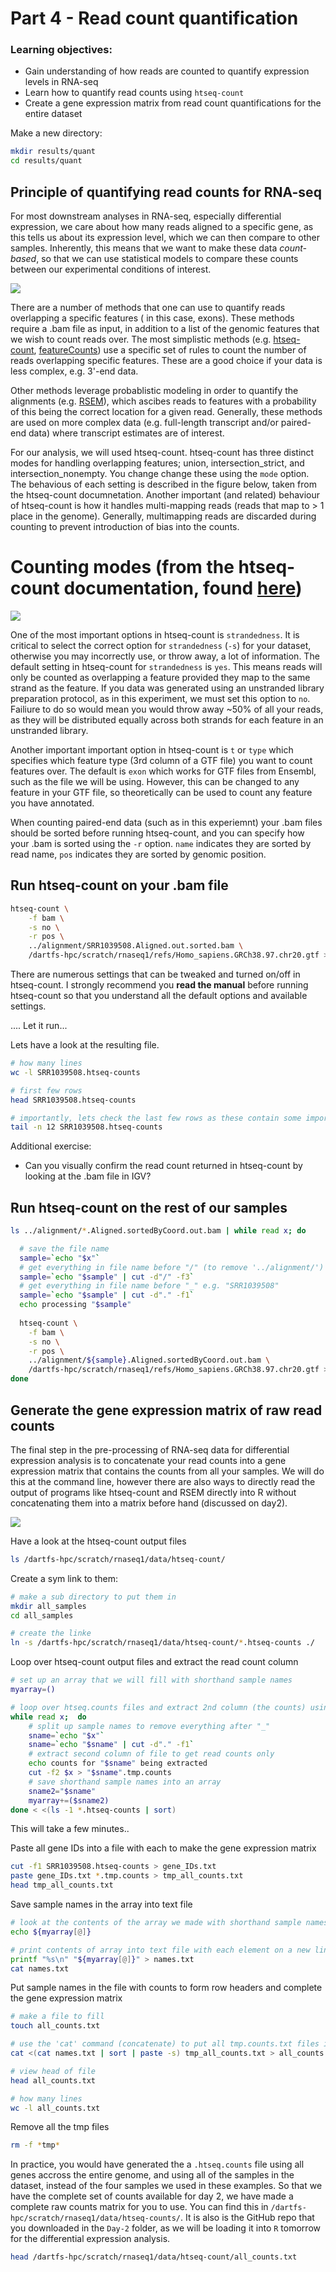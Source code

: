
# Part 4 - Read count quantification 

### Learning objectives: 
- Gain understanding of how reads are counted to quantify expression levels in RNA-seq
- Learn how to quantify read counts using `htseq-count`
- Create a gene expression matrix from read count quantifications for the entire dataset

Make a new directory: 
```bash 
mkdir results/quant
cd results/quant
```

## Principle of quantifying read counts for RNA-seq 
For most downstream analyses in RNA-seq, especially differential expression, we care about how many reads aligned to a specific gene, as this tells us about its expression level, which we can then compare to other samples. Inherently, this means that we want to make these data *count-based*, so that we can use statistical models to compare these counts between our experimental conditions of interest. 

![](../figures/quant_principle.png)

There are a number of methods that one can use to quantify reads overlapping a specific features ( in this case, exons). These methods require a .bam file as input, in addition to a list of the genomic features that we wish to count reads over. The most simplistic methods (e.g. [htseq-count](https://htseq.readthedocs.io/en/release_0.11.1/count.html), [featureCounts](http://subread.sourceforge.net/)) use a specific set of rules to count the number of reads overlapping specific features. These are a good choice if your data is less complex, e.g. 3'-end data. 

Other methods leverage probablistic modeling in order to quantify the alignments (e.g. [RSEM](https://deweylab.github.io/RSEM/)), which ascibes reads to features with a probability of this being the correct location for a given read. Generally, these methods are used on more complex data (e.g. full-length transcript and/or paired-end data) where transcript estimates are of interest. 

For our analysis, we will used htseq-count. htseq-count has three distinct modes for handling overlapping features; union, intersection_strict, and intersection_nonempty. You change change these using the `mode` option. The behavious of each setting is described in the figure below, taken from the htseq-count documnetation. Another important (and related) behaviour of htseq-count is how it handles multi-mapping reads (reads that map to > 1 place in the genome). Generally, multimapping reads are discarded during counting to prevent introduction of bias into the counts. 

# Counting modes (from the htseq-count documentation, found [here](https://htseq.readthedocs.io/en/release_0.11.1/count.html))

![](../figures/htseq-count-mode.png)

One of the most important options in htseq-count is `strandedness`. It is critical to select the correct option for `strandedness` (`-s`) for your dataset, otherwise you may incorrectly use, or throw away, a lot of information. The default setting in htseq-count for `strandedness` is `yes`. This means reads will only be counted as overlapping a feature provided they map to the same strand as the feature. If you data was generated using an unstranded library preparation protocol, as in this experiment, we must set this option to `no`. Failiure to do so would mean you would throw away ~50% of all your reads, as they will be distributed equally across both strands for each feature in an unstranded library.  

Another important important option in htseq-count is `t` or `type` which specifies which feature type (3rd column of a GTF file) you want to count features over. The default is `exon` which works for GTF files from Ensembl, such as the file we will be using. However, this can be changed to any feature in your GTF file, so theoretically can be used to count any feature you have annotated. 

When counting paired-end data (such as in this experiemnt) your .bam files should be sorted before running htseq-count, and you can specify how your .bam is sorted using the `-r` option. `name` indicates they are sorted by read name, `pos` indicates they are sorted by genomic position. 

## Run htseq-count on your .bam file 
```bash
htseq-count \
	-f bam \
	-s no \
	-r pos \
	../alignment/SRR1039508.Aligned.out.sorted.bam \
	/dartfs-hpc/scratch/rnaseq1/refs/Homo_sapiens.GRCh38.97.chr20.gtf > SRR1039508.htseq-counts
```

There are numerous settings that can be tweaked and turned on/off in htseq-count. I strongly recommend you **read the manual** before running htseq-count so that you understand all the default options and available settings. 

.... Let it run...

Lets have a look at the resulting file. 
```bash
# how many lines 
wc -l SRR1039508.htseq-counts

# first few rows 
head SRR1039508.htseq-counts

# importantly, lets check the last few rows as these contain some important info 
tail -n 12 SRR1039508.htseq-counts
```

Additional exercise: 
- Can you visually confirm the read count returned in htseq-count by looking at the .bam file in IGV? 

## Run htseq-count on the rest of our samples 
```bash
ls ../alignment/*.Aligned.sortedByCoord.out.bam | while read x; do

  # save the file name
  sample=`echo "$x"`
  # get everything in file name before "/" (to remove '../alignment/')
  sample=`echo "$sample" | cut -d"/" -f3`
  # get everything in file name before "_" e.g. "SRR1039508"
  sample=`echo "$sample" | cut -d"." -f1`
  echo processing "$sample"
  
  htseq-count \
	-f bam \
	-s no \
	-r pos \
	../alignment/${sample}.Aligned.sortedByCoord.out.bam \
	/dartfs-hpc/scratch/rnaseq1/refs/Homo_sapiens.GRCh38.97.chr20.gtf > ${sample}.htseq-counts ;
done
```

## Generate the gene expression matrix of raw read counts

The final step in the pre-processing of RNA-seq data for differential expression analysis is to concatenate your read counts into a gene expression matrix that contains the counts from all your samples. We will do this at the command line, however there are also ways to directly read the output of programs like htseq-count and RSEM directly into R without concatenating them into a matrix before hand (discussed on day2). 

![](../figures/ge-matrix.png)



Have a look at the htseq-count output files 
```bash
ls /dartfs-hpc/scratch/rnaseq1/data/htseq-count/
```

Create a sym link to them:
```bash 
# make a sub directory to put them in 
mkdir all_samples
cd all_samples

# create the linke 
ln -s /dartfs-hpc/scratch/rnaseq1/data/htseq-count/*.htseq-counts ./
```

Loop over htseq-count output files and extract the read count column 
```bash
# set up an array that we will fill with shorthand sample names
myarray=()

# loop over htseq.counts files and extract 2nd column (the counts) using 'cut' command
while read x;  do
	# split up sample names to remove everything after "_"
	sname=`echo "$x"`
	sname=`echo "$sname" | cut -d"." -f1`
	# extract second column of file to get read counts only 
	echo counts for "$sname" being extracted
	cut -f2 $x > "$sname".tmp.counts
	# save shorthand sample names into an array  
	sname2="$sname"
	myarray+=($sname2)
done < <(ls -1 *.htseq-counts | sort)
```

This will take a few minutes.. 

Paste all gene IDs into a file with each to make the gene expression matrix
```bash 
cut -f1 SRR1039508.htseq-counts > gene_IDs.txt
paste gene_IDs.txt *.tmp.counts > tmp_all_counts.txt
head tmp_all_counts.txt 
```

Save sample names in the array into text file 
```bash 
# look at the contents of the array we made with shorthand sample names 
echo ${myarray[@]}

# print contents of array into text file with each element on a new line 
printf "%s\n" "${myarray[@]}" > names.txt
cat names.txt
```

Put sample names in the file with counts to form row headers and complete the gene expression matrix
```bash 
# make a file to fill 
touch all_counts.txt

# use the 'cat' command (concatenate) to put all tmp.counts.txt files into all_counts.txt
cat <(cat names.txt | sort | paste -s) tmp_all_counts.txt > all_counts.txt

# view head of file 
head all_counts.txt

# how many lines 
wc -l all_counts.txt
``` 

Remove all the tmp files 
```bash 
rm -f *tmp*
```

In practice, you would have generated the a `.htseq.counts` file using all genes accross the entire genome, and using all of the samples in the dataset, instead of the four samples we used in these examples. So that we have the complete set of counts available for day 2, we have made a complete raw counts matrix for you to use. You can find this in `/dartfs-hpc/scratch/rnaseq1/data/htseq-counts/`. It is also is the GitHub repo that you downloaded in the `Day-2` folder, as we will be loading it into `R` tomorrow for the differential expression analysis. 

```bash 
head /dartfs-hpc/scratch/rnaseq1/data/htseq-count/all_counts.txt
```

